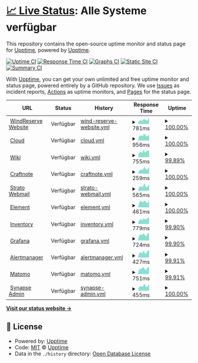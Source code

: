 # [📈 Live Status](https://status.windreserve.de): <!--live status--> **Alle Systeme verfügbar**

This repository contains the open-source uptime monitor and status page for [Upptime](https://upptime.js.org), powered by [Upptime](https://github.com/upptime/upptime).

[![Uptime CI](https://github.com/WindReserve/status/workflows/Uptime%20CI/badge.svg)](https://github.com/WindReserve/status/actions?query=workflow%3A%22Uptime+CI%22)
[![Response Time CI](https://github.com/WindReserve/status/workflows/Response%20Time%20CI/badge.svg)](https://github.com/WindReserve/status/actions?query=workflow%3A%22Response+Time+CI%22)
[![Graphs CI](https://github.com/WindReserve/status/workflows/Graphs%20CI/badge.svg)](https://github.com/WindReserve/status/actions?query=workflow%3A%22Graphs+CI%22)
[![Static Site CI](https://github.com/WindReserve/status/workflows/Static%20Site%20CI/badge.svg)](https://github.com/WindReserve/status/actions?query=workflow%3A%22Static+Site+CI%22)
[![Summary CI](https://github.com/WindReserve/status/workflows/Summary%20CI/badge.svg)](https://github.com/WindReserve/status/actions?query=workflow%3A%22Summary+CI%22)

With [Upptime](https://upptime.js.org), you can get your own unlimited and free uptime monitor and status page, powered entirely by a GitHub repository. We use [Issues](https://github.com/upptime/upptime/issues) as incident reports, [Actions](https://github.com/WindReserve/status/actions) as uptime monitors, and [Pages](https://status.windreserve.de) for the status page.

<!--start: status pages-->
<!-- This summary is generated by Upptime (https://github.com/upptime/upptime) -->
<!-- Do not edit this manually, your changes will be overwritten -->
<!-- prettier-ignore -->
| URL | Status | History | Response Time | Uptime |
| --- | ------ | ------- | ------------- | ------ |
| <img alt="" src="https://windreserve.de/wp-content/uploads/2019/06/windreserve-favicon-90x90.png?x79943" height="13"> [WindReserve Website](https:/windreserve.de) | Verfügbar | [wind-reserve-website.yml](https://github.com/WindReserve/status/commits/HEAD/history/wind-reserve-website.yml) | <details><summary><img alt="Response time graph" src="./graphs/wind-reserve-website/response-time-week.png" height="20"> 781ms</summary><br><a href="https://status.windreserve.de/history/wind-reserve-website"><img alt="Response time 764" src="https://img.shields.io/endpoint?url=https%3A%2F%2Fraw.githubusercontent.com%2FWindReserve%2Fstatus%2FHEAD%2Fapi%2Fwind-reserve-website%2Fresponse-time.json"></a><br><a href="https://status.windreserve.de/history/wind-reserve-website"><img alt="24-hour response time 1247" src="https://img.shields.io/endpoint?url=https%3A%2F%2Fraw.githubusercontent.com%2FWindReserve%2Fstatus%2FHEAD%2Fapi%2Fwind-reserve-website%2Fresponse-time-day.json"></a><br><a href="https://status.windreserve.de/history/wind-reserve-website"><img alt="7-day response time 781" src="https://img.shields.io/endpoint?url=https%3A%2F%2Fraw.githubusercontent.com%2FWindReserve%2Fstatus%2FHEAD%2Fapi%2Fwind-reserve-website%2Fresponse-time-week.json"></a><br><a href="https://status.windreserve.de/history/wind-reserve-website"><img alt="30-day response time 789" src="https://img.shields.io/endpoint?url=https%3A%2F%2Fraw.githubusercontent.com%2FWindReserve%2Fstatus%2FHEAD%2Fapi%2Fwind-reserve-website%2Fresponse-time-month.json"></a><br><a href="https://status.windreserve.de/history/wind-reserve-website"><img alt="1-year response time 764" src="https://img.shields.io/endpoint?url=https%3A%2F%2Fraw.githubusercontent.com%2FWindReserve%2Fstatus%2FHEAD%2Fapi%2Fwind-reserve-website%2Fresponse-time-year.json"></a></details> | <details><summary><a href="https://status.windreserve.de/history/wind-reserve-website">100.00%</a></summary><a href="https://status.windreserve.de/history/wind-reserve-website"><img alt="All-time uptime 99.99%" src="https://img.shields.io/endpoint?url=https%3A%2F%2Fraw.githubusercontent.com%2FWindReserve%2Fstatus%2FHEAD%2Fapi%2Fwind-reserve-website%2Fuptime.json"></a><br><a href="https://status.windreserve.de/history/wind-reserve-website"><img alt="24-hour uptime 100.00%" src="https://img.shields.io/endpoint?url=https%3A%2F%2Fraw.githubusercontent.com%2FWindReserve%2Fstatus%2FHEAD%2Fapi%2Fwind-reserve-website%2Fuptime-day.json"></a><br><a href="https://status.windreserve.de/history/wind-reserve-website"><img alt="7-day uptime 100.00%" src="https://img.shields.io/endpoint?url=https%3A%2F%2Fraw.githubusercontent.com%2FWindReserve%2Fstatus%2FHEAD%2Fapi%2Fwind-reserve-website%2Fuptime-week.json"></a><br><a href="https://status.windreserve.de/history/wind-reserve-website"><img alt="30-day uptime 100.00%" src="https://img.shields.io/endpoint?url=https%3A%2F%2Fraw.githubusercontent.com%2FWindReserve%2Fstatus%2FHEAD%2Fapi%2Fwind-reserve-website%2Fuptime-month.json"></a><br><a href="https://status.windreserve.de/history/wind-reserve-website"><img alt="1-year uptime 99.99%" src="https://img.shields.io/endpoint?url=https%3A%2F%2Fraw.githubusercontent.com%2FWindReserve%2Fstatus%2FHEAD%2Fapi%2Fwind-reserve-website%2Fuptime-year.json"></a></details>
| <img alt="" src="https://nextcloud.com/wp-content/themes/next/assets/img/common/favicon.png?x53054" height="13"> [Cloud](https://cloud.windreserve.de) | Verfügbar | [cloud.yml](https://github.com/WindReserve/status/commits/HEAD/history/cloud.yml) | <details><summary><img alt="Response time graph" src="./graphs/cloud/response-time-week.png" height="20"> 956ms</summary><br><a href="https://status.windreserve.de/history/cloud"><img alt="Response time 920" src="https://img.shields.io/endpoint?url=https%3A%2F%2Fraw.githubusercontent.com%2FWindReserve%2Fstatus%2FHEAD%2Fapi%2Fcloud%2Fresponse-time.json"></a><br><a href="https://status.windreserve.de/history/cloud"><img alt="24-hour response time 1087" src="https://img.shields.io/endpoint?url=https%3A%2F%2Fraw.githubusercontent.com%2FWindReserve%2Fstatus%2FHEAD%2Fapi%2Fcloud%2Fresponse-time-day.json"></a><br><a href="https://status.windreserve.de/history/cloud"><img alt="7-day response time 956" src="https://img.shields.io/endpoint?url=https%3A%2F%2Fraw.githubusercontent.com%2FWindReserve%2Fstatus%2FHEAD%2Fapi%2Fcloud%2Fresponse-time-week.json"></a><br><a href="https://status.windreserve.de/history/cloud"><img alt="30-day response time 960" src="https://img.shields.io/endpoint?url=https%3A%2F%2Fraw.githubusercontent.com%2FWindReserve%2Fstatus%2FHEAD%2Fapi%2Fcloud%2Fresponse-time-month.json"></a><br><a href="https://status.windreserve.de/history/cloud"><img alt="1-year response time 920" src="https://img.shields.io/endpoint?url=https%3A%2F%2Fraw.githubusercontent.com%2FWindReserve%2Fstatus%2FHEAD%2Fapi%2Fcloud%2Fresponse-time-year.json"></a></details> | <details><summary><a href="https://status.windreserve.de/history/cloud">100.00%</a></summary><a href="https://status.windreserve.de/history/cloud"><img alt="All-time uptime 99.87%" src="https://img.shields.io/endpoint?url=https%3A%2F%2Fraw.githubusercontent.com%2FWindReserve%2Fstatus%2FHEAD%2Fapi%2Fcloud%2Fuptime.json"></a><br><a href="https://status.windreserve.de/history/cloud"><img alt="24-hour uptime 100.00%" src="https://img.shields.io/endpoint?url=https%3A%2F%2Fraw.githubusercontent.com%2FWindReserve%2Fstatus%2FHEAD%2Fapi%2Fcloud%2Fuptime-day.json"></a><br><a href="https://status.windreserve.de/history/cloud"><img alt="7-day uptime 100.00%" src="https://img.shields.io/endpoint?url=https%3A%2F%2Fraw.githubusercontent.com%2FWindReserve%2Fstatus%2FHEAD%2Fapi%2Fcloud%2Fuptime-week.json"></a><br><a href="https://status.windreserve.de/history/cloud"><img alt="30-day uptime 99.83%" src="https://img.shields.io/endpoint?url=https%3A%2F%2Fraw.githubusercontent.com%2FWindReserve%2Fstatus%2FHEAD%2Fapi%2Fcloud%2Fuptime-month.json"></a><br><a href="https://status.windreserve.de/history/cloud"><img alt="1-year uptime 99.87%" src="https://img.shields.io/endpoint?url=https%3A%2F%2Fraw.githubusercontent.com%2FWindReserve%2Fstatus%2FHEAD%2Fapi%2Fcloud%2Fuptime-year.json"></a></details>
| <img alt="" src="https://js.wiki/favicon.ico" height="13"> [Wiki](https://wiki.windreserve.de) | Verfügbar | [wiki.yml](https://github.com/WindReserve/status/commits/HEAD/history/wiki.yml) | <details><summary><img alt="Response time graph" src="./graphs/wiki/response-time-week.png" height="20"> 755ms</summary><br><a href="https://status.windreserve.de/history/wiki"><img alt="Response time 758" src="https://img.shields.io/endpoint?url=https%3A%2F%2Fraw.githubusercontent.com%2FWindReserve%2Fstatus%2FHEAD%2Fapi%2Fwiki%2Fresponse-time.json"></a><br><a href="https://status.windreserve.de/history/wiki"><img alt="24-hour response time 893" src="https://img.shields.io/endpoint?url=https%3A%2F%2Fraw.githubusercontent.com%2FWindReserve%2Fstatus%2FHEAD%2Fapi%2Fwiki%2Fresponse-time-day.json"></a><br><a href="https://status.windreserve.de/history/wiki"><img alt="7-day response time 755" src="https://img.shields.io/endpoint?url=https%3A%2F%2Fraw.githubusercontent.com%2FWindReserve%2Fstatus%2FHEAD%2Fapi%2Fwiki%2Fresponse-time-week.json"></a><br><a href="https://status.windreserve.de/history/wiki"><img alt="30-day response time 696" src="https://img.shields.io/endpoint?url=https%3A%2F%2Fraw.githubusercontent.com%2FWindReserve%2Fstatus%2FHEAD%2Fapi%2Fwiki%2Fresponse-time-month.json"></a><br><a href="https://status.windreserve.de/history/wiki"><img alt="1-year response time 758" src="https://img.shields.io/endpoint?url=https%3A%2F%2Fraw.githubusercontent.com%2FWindReserve%2Fstatus%2FHEAD%2Fapi%2Fwiki%2Fresponse-time-year.json"></a></details> | <details><summary><a href="https://status.windreserve.de/history/wiki">99.89%</a></summary><a href="https://status.windreserve.de/history/wiki"><img alt="All-time uptime 73.76%" src="https://img.shields.io/endpoint?url=https%3A%2F%2Fraw.githubusercontent.com%2FWindReserve%2Fstatus%2FHEAD%2Fapi%2Fwiki%2Fuptime.json"></a><br><a href="https://status.windreserve.de/history/wiki"><img alt="24-hour uptime 99.24%" src="https://img.shields.io/endpoint?url=https%3A%2F%2Fraw.githubusercontent.com%2FWindReserve%2Fstatus%2FHEAD%2Fapi%2Fwiki%2Fuptime-day.json"></a><br><a href="https://status.windreserve.de/history/wiki"><img alt="7-day uptime 99.89%" src="https://img.shields.io/endpoint?url=https%3A%2F%2Fraw.githubusercontent.com%2FWindReserve%2Fstatus%2FHEAD%2Fapi%2Fwiki%2Fuptime-week.json"></a><br><a href="https://status.windreserve.de/history/wiki"><img alt="30-day uptime 80.73%" src="https://img.shields.io/endpoint?url=https%3A%2F%2Fraw.githubusercontent.com%2FWindReserve%2Fstatus%2FHEAD%2Fapi%2Fwiki%2Fuptime-month.json"></a><br><a href="https://status.windreserve.de/history/wiki"><img alt="1-year uptime 73.76%" src="https://img.shields.io/endpoint?url=https%3A%2F%2Fraw.githubusercontent.com%2FWindReserve%2Fstatus%2FHEAD%2Fapi%2Fwiki%2Fuptime-year.json"></a></details>
| <img alt="" src="https://www.craftnote.de/assets/images/favicon.ico" height="13"> [Craftnote](https://app.mycraftnote.de) | Verfügbar | [craftnote.yml](https://github.com/WindReserve/status/commits/HEAD/history/craftnote.yml) | <details><summary><img alt="Response time graph" src="./graphs/craftnote/response-time-week.png" height="20"> 259ms</summary><br><a href="https://status.windreserve.de/history/craftnote"><img alt="Response time 260" src="https://img.shields.io/endpoint?url=https%3A%2F%2Fraw.githubusercontent.com%2FWindReserve%2Fstatus%2FHEAD%2Fapi%2Fcraftnote%2Fresponse-time.json"></a><br><a href="https://status.windreserve.de/history/craftnote"><img alt="24-hour response time 366" src="https://img.shields.io/endpoint?url=https%3A%2F%2Fraw.githubusercontent.com%2FWindReserve%2Fstatus%2FHEAD%2Fapi%2Fcraftnote%2Fresponse-time-day.json"></a><br><a href="https://status.windreserve.de/history/craftnote"><img alt="7-day response time 259" src="https://img.shields.io/endpoint?url=https%3A%2F%2Fraw.githubusercontent.com%2FWindReserve%2Fstatus%2FHEAD%2Fapi%2Fcraftnote%2Fresponse-time-week.json"></a><br><a href="https://status.windreserve.de/history/craftnote"><img alt="30-day response time 280" src="https://img.shields.io/endpoint?url=https%3A%2F%2Fraw.githubusercontent.com%2FWindReserve%2Fstatus%2FHEAD%2Fapi%2Fcraftnote%2Fresponse-time-month.json"></a><br><a href="https://status.windreserve.de/history/craftnote"><img alt="1-year response time 260" src="https://img.shields.io/endpoint?url=https%3A%2F%2Fraw.githubusercontent.com%2FWindReserve%2Fstatus%2FHEAD%2Fapi%2Fcraftnote%2Fresponse-time-year.json"></a></details> | <details><summary><a href="https://status.windreserve.de/history/craftnote">100.00%</a></summary><a href="https://status.windreserve.de/history/craftnote"><img alt="All-time uptime 100.00%" src="https://img.shields.io/endpoint?url=https%3A%2F%2Fraw.githubusercontent.com%2FWindReserve%2Fstatus%2FHEAD%2Fapi%2Fcraftnote%2Fuptime.json"></a><br><a href="https://status.windreserve.de/history/craftnote"><img alt="24-hour uptime 100.00%" src="https://img.shields.io/endpoint?url=https%3A%2F%2Fraw.githubusercontent.com%2FWindReserve%2Fstatus%2FHEAD%2Fapi%2Fcraftnote%2Fuptime-day.json"></a><br><a href="https://status.windreserve.de/history/craftnote"><img alt="7-day uptime 100.00%" src="https://img.shields.io/endpoint?url=https%3A%2F%2Fraw.githubusercontent.com%2FWindReserve%2Fstatus%2FHEAD%2Fapi%2Fcraftnote%2Fuptime-week.json"></a><br><a href="https://status.windreserve.de/history/craftnote"><img alt="30-day uptime 100.00%" src="https://img.shields.io/endpoint?url=https%3A%2F%2Fraw.githubusercontent.com%2FWindReserve%2Fstatus%2FHEAD%2Fapi%2Fcraftnote%2Fuptime-month.json"></a><br><a href="https://status.windreserve.de/history/craftnote"><img alt="1-year uptime 100.00%" src="https://img.shields.io/endpoint?url=https%3A%2F%2Fraw.githubusercontent.com%2FWindReserve%2Fstatus%2FHEAD%2Fapi%2Fcraftnote%2Fuptime-year.json"></a></details>
| <img alt="" src="https://webmail.strato.com/appsuite/v=7.10.5-27.20211215.100957/apps/themes/default/favicon.ico" height="13"> [Strato Webmail](https://webmail.strato.de/appsuite/signin#!!&app=io.ox/mail&folder=default0/INBOX) | Verfügbar | [strato-webmail.yml](https://github.com/WindReserve/status/commits/HEAD/history/strato-webmail.yml) | <details><summary><img alt="Response time graph" src="./graphs/strato-webmail/response-time-week.png" height="20"> 565ms</summary><br><a href="https://status.windreserve.de/history/strato-webmail"><img alt="Response time 527" src="https://img.shields.io/endpoint?url=https%3A%2F%2Fraw.githubusercontent.com%2FWindReserve%2Fstatus%2FHEAD%2Fapi%2Fstrato-webmail%2Fresponse-time.json"></a><br><a href="https://status.windreserve.de/history/strato-webmail"><img alt="24-hour response time 767" src="https://img.shields.io/endpoint?url=https%3A%2F%2Fraw.githubusercontent.com%2FWindReserve%2Fstatus%2FHEAD%2Fapi%2Fstrato-webmail%2Fresponse-time-day.json"></a><br><a href="https://status.windreserve.de/history/strato-webmail"><img alt="7-day response time 565" src="https://img.shields.io/endpoint?url=https%3A%2F%2Fraw.githubusercontent.com%2FWindReserve%2Fstatus%2FHEAD%2Fapi%2Fstrato-webmail%2Fresponse-time-week.json"></a><br><a href="https://status.windreserve.de/history/strato-webmail"><img alt="30-day response time 538" src="https://img.shields.io/endpoint?url=https%3A%2F%2Fraw.githubusercontent.com%2FWindReserve%2Fstatus%2FHEAD%2Fapi%2Fstrato-webmail%2Fresponse-time-month.json"></a><br><a href="https://status.windreserve.de/history/strato-webmail"><img alt="1-year response time 527" src="https://img.shields.io/endpoint?url=https%3A%2F%2Fraw.githubusercontent.com%2FWindReserve%2Fstatus%2FHEAD%2Fapi%2Fstrato-webmail%2Fresponse-time-year.json"></a></details> | <details><summary><a href="https://status.windreserve.de/history/strato-webmail">100.00%</a></summary><a href="https://status.windreserve.de/history/strato-webmail"><img alt="All-time uptime 100.00%" src="https://img.shields.io/endpoint?url=https%3A%2F%2Fraw.githubusercontent.com%2FWindReserve%2Fstatus%2FHEAD%2Fapi%2Fstrato-webmail%2Fuptime.json"></a><br><a href="https://status.windreserve.de/history/strato-webmail"><img alt="24-hour uptime 100.00%" src="https://img.shields.io/endpoint?url=https%3A%2F%2Fraw.githubusercontent.com%2FWindReserve%2Fstatus%2FHEAD%2Fapi%2Fstrato-webmail%2Fuptime-day.json"></a><br><a href="https://status.windreserve.de/history/strato-webmail"><img alt="7-day uptime 100.00%" src="https://img.shields.io/endpoint?url=https%3A%2F%2Fraw.githubusercontent.com%2FWindReserve%2Fstatus%2FHEAD%2Fapi%2Fstrato-webmail%2Fuptime-week.json"></a><br><a href="https://status.windreserve.de/history/strato-webmail"><img alt="30-day uptime 100.00%" src="https://img.shields.io/endpoint?url=https%3A%2F%2Fraw.githubusercontent.com%2FWindReserve%2Fstatus%2FHEAD%2Fapi%2Fstrato-webmail%2Fuptime-month.json"></a><br><a href="https://status.windreserve.de/history/strato-webmail"><img alt="1-year uptime 100.00%" src="https://img.shields.io/endpoint?url=https%3A%2F%2Fraw.githubusercontent.com%2FWindReserve%2Fstatus%2FHEAD%2Fapi%2Fstrato-webmail%2Fuptime-year.json"></a></details>
| <img alt="" src="https://element.windreserve.de/vector-icons/favicon.ico" height="13"> [Element](https://element.windreserve.de) | Verfügbar | [element.yml](https://github.com/WindReserve/status/commits/HEAD/history/element.yml) | <details><summary><img alt="Response time graph" src="./graphs/element/response-time-week.png" height="20"> 461ms</summary><br><a href="https://status.windreserve.de/history/element"><img alt="Response time 489" src="https://img.shields.io/endpoint?url=https%3A%2F%2Fraw.githubusercontent.com%2FWindReserve%2Fstatus%2FHEAD%2Fapi%2Felement%2Fresponse-time.json"></a><br><a href="https://status.windreserve.de/history/element"><img alt="24-hour response time 600" src="https://img.shields.io/endpoint?url=https%3A%2F%2Fraw.githubusercontent.com%2FWindReserve%2Fstatus%2FHEAD%2Fapi%2Felement%2Fresponse-time-day.json"></a><br><a href="https://status.windreserve.de/history/element"><img alt="7-day response time 461" src="https://img.shields.io/endpoint?url=https%3A%2F%2Fraw.githubusercontent.com%2FWindReserve%2Fstatus%2FHEAD%2Fapi%2Felement%2Fresponse-time-week.json"></a><br><a href="https://status.windreserve.de/history/element"><img alt="30-day response time 476" src="https://img.shields.io/endpoint?url=https%3A%2F%2Fraw.githubusercontent.com%2FWindReserve%2Fstatus%2FHEAD%2Fapi%2Felement%2Fresponse-time-month.json"></a><br><a href="https://status.windreserve.de/history/element"><img alt="1-year response time 489" src="https://img.shields.io/endpoint?url=https%3A%2F%2Fraw.githubusercontent.com%2FWindReserve%2Fstatus%2FHEAD%2Fapi%2Felement%2Fresponse-time-year.json"></a></details> | <details><summary><a href="https://status.windreserve.de/history/element">100.00%</a></summary><a href="https://status.windreserve.de/history/element"><img alt="All-time uptime 100.00%" src="https://img.shields.io/endpoint?url=https%3A%2F%2Fraw.githubusercontent.com%2FWindReserve%2Fstatus%2FHEAD%2Fapi%2Felement%2Fuptime.json"></a><br><a href="https://status.windreserve.de/history/element"><img alt="24-hour uptime 100.00%" src="https://img.shields.io/endpoint?url=https%3A%2F%2Fraw.githubusercontent.com%2FWindReserve%2Fstatus%2FHEAD%2Fapi%2Felement%2Fuptime-day.json"></a><br><a href="https://status.windreserve.de/history/element"><img alt="7-day uptime 100.00%" src="https://img.shields.io/endpoint?url=https%3A%2F%2Fraw.githubusercontent.com%2FWindReserve%2Fstatus%2FHEAD%2Fapi%2Felement%2Fuptime-week.json"></a><br><a href="https://status.windreserve.de/history/element"><img alt="30-day uptime 100.00%" src="https://img.shields.io/endpoint?url=https%3A%2F%2Fraw.githubusercontent.com%2FWindReserve%2Fstatus%2FHEAD%2Fapi%2Felement%2Fuptime-month.json"></a><br><a href="https://status.windreserve.de/history/element"><img alt="1-year uptime 100.00%" src="https://img.shields.io/endpoint?url=https%3A%2F%2Fraw.githubusercontent.com%2FWindReserve%2Fstatus%2FHEAD%2Fapi%2Felement%2Fuptime-year.json"></a></details>
| <img alt="" src="https://snipeitapp.com/img/icons/favicon.ico" height="13"> [Inventory](https://inventory.windreserve.de) | Verfügbar | [inventory.yml](https://github.com/WindReserve/status/commits/HEAD/history/inventory.yml) | <details><summary><img alt="Response time graph" src="./graphs/inventory/response-time-week.png" height="20"> 779ms</summary><br><a href="https://status.windreserve.de/history/inventory"><img alt="Response time 1295" src="https://img.shields.io/endpoint?url=https%3A%2F%2Fraw.githubusercontent.com%2FWindReserve%2Fstatus%2FHEAD%2Fapi%2Finventory%2Fresponse-time.json"></a><br><a href="https://status.windreserve.de/history/inventory"><img alt="24-hour response time 983" src="https://img.shields.io/endpoint?url=https%3A%2F%2Fraw.githubusercontent.com%2FWindReserve%2Fstatus%2FHEAD%2Fapi%2Finventory%2Fresponse-time-day.json"></a><br><a href="https://status.windreserve.de/history/inventory"><img alt="7-day response time 779" src="https://img.shields.io/endpoint?url=https%3A%2F%2Fraw.githubusercontent.com%2FWindReserve%2Fstatus%2FHEAD%2Fapi%2Finventory%2Fresponse-time-week.json"></a><br><a href="https://status.windreserve.de/history/inventory"><img alt="30-day response time 1303" src="https://img.shields.io/endpoint?url=https%3A%2F%2Fraw.githubusercontent.com%2FWindReserve%2Fstatus%2FHEAD%2Fapi%2Finventory%2Fresponse-time-month.json"></a><br><a href="https://status.windreserve.de/history/inventory"><img alt="1-year response time 1295" src="https://img.shields.io/endpoint?url=https%3A%2F%2Fraw.githubusercontent.com%2FWindReserve%2Fstatus%2FHEAD%2Fapi%2Finventory%2Fresponse-time-year.json"></a></details> | <details><summary><a href="https://status.windreserve.de/history/inventory">99.90%</a></summary><a href="https://status.windreserve.de/history/inventory"><img alt="All-time uptime 95.77%" src="https://img.shields.io/endpoint?url=https%3A%2F%2Fraw.githubusercontent.com%2FWindReserve%2Fstatus%2FHEAD%2Fapi%2Finventory%2Fuptime.json"></a><br><a href="https://status.windreserve.de/history/inventory"><img alt="24-hour uptime 99.31%" src="https://img.shields.io/endpoint?url=https%3A%2F%2Fraw.githubusercontent.com%2FWindReserve%2Fstatus%2FHEAD%2Fapi%2Finventory%2Fuptime-day.json"></a><br><a href="https://status.windreserve.de/history/inventory"><img alt="7-day uptime 99.90%" src="https://img.shields.io/endpoint?url=https%3A%2F%2Fraw.githubusercontent.com%2FWindReserve%2Fstatus%2FHEAD%2Fapi%2Finventory%2Fuptime-week.json"></a><br><a href="https://status.windreserve.de/history/inventory"><img alt="30-day uptime 99.98%" src="https://img.shields.io/endpoint?url=https%3A%2F%2Fraw.githubusercontent.com%2FWindReserve%2Fstatus%2FHEAD%2Fapi%2Finventory%2Fuptime-month.json"></a><br><a href="https://status.windreserve.de/history/inventory"><img alt="1-year uptime 95.77%" src="https://img.shields.io/endpoint?url=https%3A%2F%2Fraw.githubusercontent.com%2FWindReserve%2Fstatus%2FHEAD%2Fapi%2Finventory%2Fuptime-year.json"></a></details>
| <img alt="" src="https://grafana.com/static/assets/img/fav32.png" height="13"> [Grafana](https://grafana.windreserve.de) | Verfügbar | [grafana.yml](https://github.com/WindReserve/status/commits/HEAD/history/grafana.yml) | <details><summary><img alt="Response time graph" src="./graphs/grafana/response-time-week.png" height="20"> 724ms</summary><br><a href="https://status.windreserve.de/history/grafana"><img alt="Response time 712" src="https://img.shields.io/endpoint?url=https%3A%2F%2Fraw.githubusercontent.com%2FWindReserve%2Fstatus%2FHEAD%2Fapi%2Fgrafana%2Fresponse-time.json"></a><br><a href="https://status.windreserve.de/history/grafana"><img alt="24-hour response time 872" src="https://img.shields.io/endpoint?url=https%3A%2F%2Fraw.githubusercontent.com%2FWindReserve%2Fstatus%2FHEAD%2Fapi%2Fgrafana%2Fresponse-time-day.json"></a><br><a href="https://status.windreserve.de/history/grafana"><img alt="7-day response time 724" src="https://img.shields.io/endpoint?url=https%3A%2F%2Fraw.githubusercontent.com%2FWindReserve%2Fstatus%2FHEAD%2Fapi%2Fgrafana%2Fresponse-time-week.json"></a><br><a href="https://status.windreserve.de/history/grafana"><img alt="30-day response time 717" src="https://img.shields.io/endpoint?url=https%3A%2F%2Fraw.githubusercontent.com%2FWindReserve%2Fstatus%2FHEAD%2Fapi%2Fgrafana%2Fresponse-time-month.json"></a><br><a href="https://status.windreserve.de/history/grafana"><img alt="1-year response time 712" src="https://img.shields.io/endpoint?url=https%3A%2F%2Fraw.githubusercontent.com%2FWindReserve%2Fstatus%2FHEAD%2Fapi%2Fgrafana%2Fresponse-time-year.json"></a></details> | <details><summary><a href="https://status.windreserve.de/history/grafana">99.90%</a></summary><a href="https://status.windreserve.de/history/grafana"><img alt="All-time uptime 99.76%" src="https://img.shields.io/endpoint?url=https%3A%2F%2Fraw.githubusercontent.com%2FWindReserve%2Fstatus%2FHEAD%2Fapi%2Fgrafana%2Fuptime.json"></a><br><a href="https://status.windreserve.de/history/grafana"><img alt="24-hour uptime 99.33%" src="https://img.shields.io/endpoint?url=https%3A%2F%2Fraw.githubusercontent.com%2FWindReserve%2Fstatus%2FHEAD%2Fapi%2Fgrafana%2Fuptime-day.json"></a><br><a href="https://status.windreserve.de/history/grafana"><img alt="7-day uptime 99.90%" src="https://img.shields.io/endpoint?url=https%3A%2F%2Fraw.githubusercontent.com%2FWindReserve%2Fstatus%2FHEAD%2Fapi%2Fgrafana%2Fuptime-week.json"></a><br><a href="https://status.windreserve.de/history/grafana"><img alt="30-day uptime 99.98%" src="https://img.shields.io/endpoint?url=https%3A%2F%2Fraw.githubusercontent.com%2FWindReserve%2Fstatus%2FHEAD%2Fapi%2Fgrafana%2Fuptime-month.json"></a><br><a href="https://status.windreserve.de/history/grafana"><img alt="1-year uptime 99.76%" src="https://img.shields.io/endpoint?url=https%3A%2F%2Fraw.githubusercontent.com%2FWindReserve%2Fstatus%2FHEAD%2Fapi%2Fgrafana%2Fuptime-year.json"></a></details>
| <img alt="" src="https://prometheus.io/assets/favicons/favicon.ico" height="13"> [Alertmanager](https://alertmanager.windreserve.de) | Verfügbar | [alertmanager.yml](https://github.com/WindReserve/status/commits/HEAD/history/alertmanager.yml) | <details><summary><img alt="Response time graph" src="./graphs/alertmanager/response-time-week.png" height="20"> 427ms</summary><br><a href="https://status.windreserve.de/history/alertmanager"><img alt="Response time 456" src="https://img.shields.io/endpoint?url=https%3A%2F%2Fraw.githubusercontent.com%2FWindReserve%2Fstatus%2FHEAD%2Fapi%2Falertmanager%2Fresponse-time.json"></a><br><a href="https://status.windreserve.de/history/alertmanager"><img alt="24-hour response time 556" src="https://img.shields.io/endpoint?url=https%3A%2F%2Fraw.githubusercontent.com%2FWindReserve%2Fstatus%2FHEAD%2Fapi%2Falertmanager%2Fresponse-time-day.json"></a><br><a href="https://status.windreserve.de/history/alertmanager"><img alt="7-day response time 427" src="https://img.shields.io/endpoint?url=https%3A%2F%2Fraw.githubusercontent.com%2FWindReserve%2Fstatus%2FHEAD%2Fapi%2Falertmanager%2Fresponse-time-week.json"></a><br><a href="https://status.windreserve.de/history/alertmanager"><img alt="30-day response time 457" src="https://img.shields.io/endpoint?url=https%3A%2F%2Fraw.githubusercontent.com%2FWindReserve%2Fstatus%2FHEAD%2Fapi%2Falertmanager%2Fresponse-time-month.json"></a><br><a href="https://status.windreserve.de/history/alertmanager"><img alt="1-year response time 456" src="https://img.shields.io/endpoint?url=https%3A%2F%2Fraw.githubusercontent.com%2FWindReserve%2Fstatus%2FHEAD%2Fapi%2Falertmanager%2Fresponse-time-year.json"></a></details> | <details><summary><a href="https://status.windreserve.de/history/alertmanager">99.91%</a></summary><a href="https://status.windreserve.de/history/alertmanager"><img alt="All-time uptime 98.34%" src="https://img.shields.io/endpoint?url=https%3A%2F%2Fraw.githubusercontent.com%2FWindReserve%2Fstatus%2FHEAD%2Fapi%2Falertmanager%2Fuptime.json"></a><br><a href="https://status.windreserve.de/history/alertmanager"><img alt="24-hour uptime 99.35%" src="https://img.shields.io/endpoint?url=https%3A%2F%2Fraw.githubusercontent.com%2FWindReserve%2Fstatus%2FHEAD%2Fapi%2Falertmanager%2Fuptime-day.json"></a><br><a href="https://status.windreserve.de/history/alertmanager"><img alt="7-day uptime 99.91%" src="https://img.shields.io/endpoint?url=https%3A%2F%2Fraw.githubusercontent.com%2FWindReserve%2Fstatus%2FHEAD%2Fapi%2Falertmanager%2Fuptime-week.json"></a><br><a href="https://status.windreserve.de/history/alertmanager"><img alt="30-day uptime 99.98%" src="https://img.shields.io/endpoint?url=https%3A%2F%2Fraw.githubusercontent.com%2FWindReserve%2Fstatus%2FHEAD%2Fapi%2Falertmanager%2Fuptime-month.json"></a><br><a href="https://status.windreserve.de/history/alertmanager"><img alt="1-year uptime 98.34%" src="https://img.shields.io/endpoint?url=https%3A%2F%2Fraw.githubusercontent.com%2FWindReserve%2Fstatus%2FHEAD%2Fapi%2Falertmanager%2Fuptime-year.json"></a></details>
| <img alt="" src="https://css-tricks.com/wp-content/uploads/2019/09/DefaultIcon.png" height="13"> [Matomo](https://matomo.windreserve.de) | Verfügbar | [matomo.yml](https://github.com/WindReserve/status/commits/HEAD/history/matomo.yml) | <details><summary><img alt="Response time graph" src="./graphs/matomo/response-time-week.png" height="20"> 751ms</summary><br><a href="https://status.windreserve.de/history/matomo"><img alt="Response time 882" src="https://img.shields.io/endpoint?url=https%3A%2F%2Fraw.githubusercontent.com%2FWindReserve%2Fstatus%2FHEAD%2Fapi%2Fmatomo%2Fresponse-time.json"></a><br><a href="https://status.windreserve.de/history/matomo"><img alt="24-hour response time 905" src="https://img.shields.io/endpoint?url=https%3A%2F%2Fraw.githubusercontent.com%2FWindReserve%2Fstatus%2FHEAD%2Fapi%2Fmatomo%2Fresponse-time-day.json"></a><br><a href="https://status.windreserve.de/history/matomo"><img alt="7-day response time 751" src="https://img.shields.io/endpoint?url=https%3A%2F%2Fraw.githubusercontent.com%2FWindReserve%2Fstatus%2FHEAD%2Fapi%2Fmatomo%2Fresponse-time-week.json"></a><br><a href="https://status.windreserve.de/history/matomo"><img alt="30-day response time 752" src="https://img.shields.io/endpoint?url=https%3A%2F%2Fraw.githubusercontent.com%2FWindReserve%2Fstatus%2FHEAD%2Fapi%2Fmatomo%2Fresponse-time-month.json"></a><br><a href="https://status.windreserve.de/history/matomo"><img alt="1-year response time 882" src="https://img.shields.io/endpoint?url=https%3A%2F%2Fraw.githubusercontent.com%2FWindReserve%2Fstatus%2FHEAD%2Fapi%2Fmatomo%2Fresponse-time-year.json"></a></details> | <details><summary><a href="https://status.windreserve.de/history/matomo">99.91%</a></summary><a href="https://status.windreserve.de/history/matomo"><img alt="All-time uptime 96.82%" src="https://img.shields.io/endpoint?url=https%3A%2F%2Fraw.githubusercontent.com%2FWindReserve%2Fstatus%2FHEAD%2Fapi%2Fmatomo%2Fuptime.json"></a><br><a href="https://status.windreserve.de/history/matomo"><img alt="24-hour uptime 99.37%" src="https://img.shields.io/endpoint?url=https%3A%2F%2Fraw.githubusercontent.com%2FWindReserve%2Fstatus%2FHEAD%2Fapi%2Fmatomo%2Fuptime-day.json"></a><br><a href="https://status.windreserve.de/history/matomo"><img alt="7-day uptime 99.91%" src="https://img.shields.io/endpoint?url=https%3A%2F%2Fraw.githubusercontent.com%2FWindReserve%2Fstatus%2FHEAD%2Fapi%2Fmatomo%2Fuptime-week.json"></a><br><a href="https://status.windreserve.de/history/matomo"><img alt="30-day uptime 99.98%" src="https://img.shields.io/endpoint?url=https%3A%2F%2Fraw.githubusercontent.com%2FWindReserve%2Fstatus%2FHEAD%2Fapi%2Fmatomo%2Fuptime-month.json"></a><br><a href="https://status.windreserve.de/history/matomo"><img alt="1-year uptime 96.82%" src="https://img.shields.io/endpoint?url=https%3A%2F%2Fraw.githubusercontent.com%2FWindReserve%2Fstatus%2FHEAD%2Fapi%2Fmatomo%2Fuptime-year.json"></a></details>
| <img alt="" src="https://element.windreserve.de/vector-icons/favicon.ico" height="13"> [Synapse Admin](https://matrix.windreserve.de/synapse-admin) | Verfügbar | [synapse-admin.yml](https://github.com/WindReserve/status/commits/HEAD/history/synapse-admin.yml) | <details><summary><img alt="Response time graph" src="./graphs/synapse-admin/response-time-week.png" height="20"> 455ms</summary><br><a href="https://status.windreserve.de/history/synapse-admin"><img alt="Response time 479" src="https://img.shields.io/endpoint?url=https%3A%2F%2Fraw.githubusercontent.com%2FWindReserve%2Fstatus%2FHEAD%2Fapi%2Fsynapse-admin%2Fresponse-time.json"></a><br><a href="https://status.windreserve.de/history/synapse-admin"><img alt="24-hour response time 631" src="https://img.shields.io/endpoint?url=https%3A%2F%2Fraw.githubusercontent.com%2FWindReserve%2Fstatus%2FHEAD%2Fapi%2Fsynapse-admin%2Fresponse-time-day.json"></a><br><a href="https://status.windreserve.de/history/synapse-admin"><img alt="7-day response time 455" src="https://img.shields.io/endpoint?url=https%3A%2F%2Fraw.githubusercontent.com%2FWindReserve%2Fstatus%2FHEAD%2Fapi%2Fsynapse-admin%2Fresponse-time-week.json"></a><br><a href="https://status.windreserve.de/history/synapse-admin"><img alt="30-day response time 477" src="https://img.shields.io/endpoint?url=https%3A%2F%2Fraw.githubusercontent.com%2FWindReserve%2Fstatus%2FHEAD%2Fapi%2Fsynapse-admin%2Fresponse-time-month.json"></a><br><a href="https://status.windreserve.de/history/synapse-admin"><img alt="1-year response time 479" src="https://img.shields.io/endpoint?url=https%3A%2F%2Fraw.githubusercontent.com%2FWindReserve%2Fstatus%2FHEAD%2Fapi%2Fsynapse-admin%2Fresponse-time-year.json"></a></details> | <details><summary><a href="https://status.windreserve.de/history/synapse-admin">100.00%</a></summary><a href="https://status.windreserve.de/history/synapse-admin"><img alt="All-time uptime 100.00%" src="https://img.shields.io/endpoint?url=https%3A%2F%2Fraw.githubusercontent.com%2FWindReserve%2Fstatus%2FHEAD%2Fapi%2Fsynapse-admin%2Fuptime.json"></a><br><a href="https://status.windreserve.de/history/synapse-admin"><img alt="24-hour uptime 100.00%" src="https://img.shields.io/endpoint?url=https%3A%2F%2Fraw.githubusercontent.com%2FWindReserve%2Fstatus%2FHEAD%2Fapi%2Fsynapse-admin%2Fuptime-day.json"></a><br><a href="https://status.windreserve.de/history/synapse-admin"><img alt="7-day uptime 100.00%" src="https://img.shields.io/endpoint?url=https%3A%2F%2Fraw.githubusercontent.com%2FWindReserve%2Fstatus%2FHEAD%2Fapi%2Fsynapse-admin%2Fuptime-week.json"></a><br><a href="https://status.windreserve.de/history/synapse-admin"><img alt="30-day uptime 100.00%" src="https://img.shields.io/endpoint?url=https%3A%2F%2Fraw.githubusercontent.com%2FWindReserve%2Fstatus%2FHEAD%2Fapi%2Fsynapse-admin%2Fuptime-month.json"></a><br><a href="https://status.windreserve.de/history/synapse-admin"><img alt="1-year uptime 100.00%" src="https://img.shields.io/endpoint?url=https%3A%2F%2Fraw.githubusercontent.com%2FWindReserve%2Fstatus%2FHEAD%2Fapi%2Fsynapse-admin%2Fuptime-year.json"></a></details>

<!--end: status pages-->

[**Visit our status website →**](https://status.windreserve.de)

## 📄 License

- Powered by: [Upptime](https://github.com/upptime/upptime)
- Code: [MIT](./LICENSE) © [Upptime](https://upptime.js.org)
- Data in the `./history` directory: [Open Database License](https://opendatacommons.org/licenses/odbl/1-0/)
